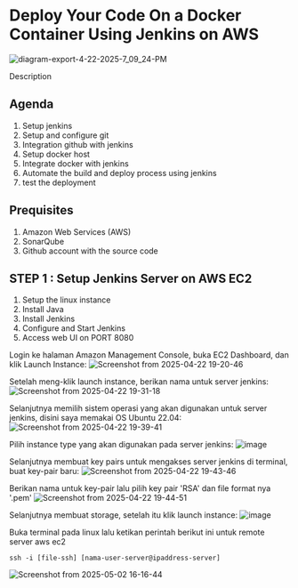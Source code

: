 # Deploy Your Code On a Docker Container Using Jenkins on AWS

![diagram-export-4-22-2025-7_09_24-PM](https://github.com/user-attachments/assets/44669afe-7ed3-46cd-b890-be4ec4b88dde)

Description 

## Agenda
1. Setup jenkins
2. Setup and configure git
3. Integration github with jenkins
4. Setup docker host
5. Integrate docker with jenkins
6. Automate the build and deploy process using jenkins
7. test the deployment

## Prequisites
1. Amazon Web Services (AWS)
2. SonarQube
3. Github account with the source code

## STEP 1 : Setup Jenkins Server on AWS EC2
1. Setup the linux instance
2. Install Java
3. Install Jenkins
4. Configure and Start Jenkins
5. Access web UI on PORT 8080

Login ke halaman Amazon Management Console, buka EC2 Dashboard, dan klik Launch Instance:
![Screenshot from 2025-04-22 19-20-46](https://github.com/user-attachments/assets/8702d2a9-4229-422e-accf-04ddc4cb8414)

Setelah meng-klik launch instance, berikan nama untuk server jenkins:
![Screenshot from 2025-04-22 19-31-18](https://github.com/user-attachments/assets/ad91c197-bcc9-4c93-a925-c1d1753be85a)

Selanjutnya memilih sistem operasi yang akan digunakan untuk server jenkins, disini saya memakai OS Ubuntu 22.04:
![Screenshot from 2025-04-22 19-39-41](https://github.com/user-attachments/assets/128d55a2-7fb7-41be-9441-144bade883d9)

Pilih instance type yang akan digunakan pada server jenkins:
![image](https://github.com/user-attachments/assets/07b7ff07-83b2-4e44-b21e-b77134ef4e09)

Selanjutnya membuat key pairs untuk mengakses server jenkins di terminal, buat key-pair baru:
![Screenshot from 2025-04-22 19-43-46](https://github.com/user-attachments/assets/cb999d63-c730-453f-bf8e-17c5a06e30ad)

Berikan nama untuk key-pair lalu pilih key pair 'RSA' dan file format nya '.pem'
![Screenshot from 2025-04-22 19-44-51](https://github.com/user-attachments/assets/c4418687-1df5-4c41-b23b-c5aeb78358b2)

Selanjutnya membuat storage, setelah itu klik launch instance:
![image](https://github.com/user-attachments/assets/dd64f31c-a3f0-43e7-97b7-1e8821fe7da3)

Buka terminal pada linux lalu ketikan perintah berikut ini untuk remote server aws ec2
```
ssh -i [file-ssh] [nama-user-server@ipaddress-server]
```
![Screenshot from 2025-05-02 16-16-44](https://github.com/user-attachments/assets/e1209936-06a1-4f20-ae08-a78f87d2eaf8)



